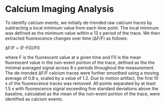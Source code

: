 # Calcium Imaging Analysis 

To identify calcium events, we initially de-trended raw calcium traces by subtracting a 
local  minimum  value  from  each  time  point.  The  local  minimum  was  defined  as  the 
minimum  value  within  a  13  s  period  of  the  trace.  We  then  extracted  fluorescence 
changes over time (ΔF/F) as follows:

ΔF/F = (F-F0)/F0

where F is the fluorescent value at a given time and  F0 is the mean fluorescent value in 
the non-event portion of the trace, defined as the the minimal averaged signal across 8 
s  periods throughout  the  measurement.  The  de-trended ΔF/F  calcium  traces  were 
further  smoothed  using  a  moving  average  of  0.8  s,  scaled  by  a  value  of  1.2.  Due  to 
motion  artifact,  the  first  10  s  of  the  fluorescence  traces  was  removed.  All  points 
separated by at least 1.5 s with fluorescence signal exceeding five standard deviations 
above the baseline, calculated as the mean of the non-event portion of the trace, were 
identified as calcium events. 

